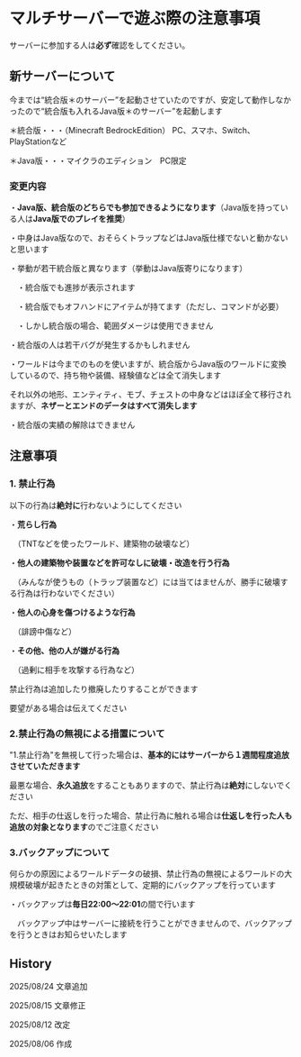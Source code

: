 # マルチサーバーで遊ぶ際の注意事項
サーバーに参加する人は**必ず**確認をしてください。
## 新サーバーについて
今までは“統合版＊のサーバー”を起動させていたのですが、安定して動作しなかったので“統合版も入れるJava版＊のサーバー”を起動します

＊統合版・・・（Minecraft BedrockEdition）  PC、スマホ、Switch、PlayStationなど

＊Java版・・・マイクラのエディション　PC限定
### 変更内容
・**Java版、統合版のどちらでも参加できるようになります**（Java版を持っている人は**Java版でのプレイを推奨**）

・中身はJava版なので、おそらくトラップなどはJava版仕様でないと動かないと思います

・挙動が若干統合版と異なります（挙動はJava版寄りになります）

　・統合版でも進捗が表示されます
 
　・統合版でもオフハンドにアイテムが持てます（ただし、コマンドが必要）
 
　・しかし統合版の場合、範囲ダメージは使用できません

・統合版の人は若干バグが発生するかもしれません

・ワールドは今までのものを使いますが、統合版からJava版のワールドに変換しているので、持ち物や装備、経験値などは全て消失します

それ以外の地形、エンティティ、モブ、チェストの中身などはほぼ全て移行されますが、**ネザーとエンドのデータはすべて消失します**

・統合版の実績の解除はできません

## 注意事項
### 1. 禁止行為
以下の行為は**絶対に**行わないようにしてください

・**荒らし行為**

　（TNTなどを使ったワールド、建築物の破壊など）

・**他人の建築物や装置などを許可なしに破壊・改造を行う行為**

　（みんなが使うもの（トラップ装置など）には当てはませんが、勝手に破壊する行為は行わないでください）
 
・**他人の心身を傷つけるような行為**

　（誹謗中傷など）

・**その他、他の人が嫌がる行為**

　（過剰に相手を攻撃する行為など）
 
禁止行為は追加したり撤廃したりすることができます

要望がある場合は伝えてください
### 2.禁止行為の無視による措置について
"1.禁止行為"を無視して行った場合は、**基本的にはサーバーから１週間程度追放させていただきます**

最悪な場合、**永久追放**をすることもありますので、禁止行為は**絶対**にしないでください

ただ、相手の仕返しを行った場合、禁止行為に触れる場合は**仕返しを行った人も追放の対象となります**のでご注意ください
### 3.バックアップについて
何らかの原因によるワールドデータの破損、禁止行為の無視によるワールドの大規模破壊が起きたときの対策として、定期的にバックアップを行っています

・バックアップは**毎日22:00〜22:01**の間で行います

　バックアップ中はサーバーに接続を行うことができませんので、バックアップを行うときはお知らせいたします

## History
2025/08/24 文章追加

2025/08/15 文章修正

2025/08/12 改定

2025/08/06 作成


 
